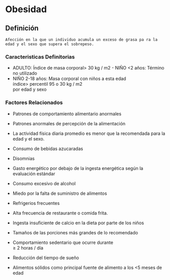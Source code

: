 # Obesidad
## Definición
	Afección en la que un individuo acumula un exceso de grasa pa ra la edad y el sexo que supera el sobrepeso.

### Caracteristicas Definitorias
- ADULTO: Índice de masa corporal> 
30 kg / m2 - NIÑO <2 años: Término no 
utilizado  
- NIÑO 2-18 años: Masa corporal  con niños a esta edad  
 índice> percentil 95 o 30 kg / m2  
 por edad y sexo

### Factores Relacionados
- Patrones de 
comportamiento 
alimentario anormales   
- Patrones anormales de 
percepción de la 
alimentación   
- La actividad física diaria 
promedio es menor que la 
recomendada para la edad y 
el sexo.   
- Consumo de bebidas azucaradas   
- Disomnias   
- Gasto energético por debajo de la 
ingesta energética según la 
evaluación estándar   
- Consumo excesivo de alcohol   
 
- Miedo por la falta de suministro de 
alimentos   
- Refrigerios frecuentes   
- Alta frecuencia de restaurante o 
comida frita.   
- Ingesta insuficiente de calcio en 
la dieta por parte de los niños   
- Tamaños de las 
porciones más 
grandes de lo 
recomendado   
- Comportamiento sedentario que 
ocurre durante   
≥ 2 horas / día  
- Reducción del tiempo de sueño  
- Alimentos sólidos como principal 
fuente de alimento a los <5 
meses de edad

